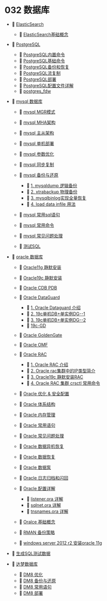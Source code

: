 # 032 数据库

* 📑 [ElasticSearch](siyuan://blocks/20231110105237-w1ey8rx)

  * 📄 [ElasticSearch基础概念](siyuan://blocks/20231110105237-992g161)
* 📑 [PostgreSQL](siyuan://blocks/20231110105237-atcrzhw)

  * 📄 [PostgreSQL内置命令](siyuan://blocks/20231110105237-3qqcg21)
  * 📄 [PostgreSQL基础命令](siyuan://blocks/20231110105237-jfv26qu)
  * 📄 [PostgreSQL备份和恢复](siyuan://blocks/20231110105237-5etbppl)
  * 📄 [PostgreSQL流复制](siyuan://blocks/20231110105237-00abtyb)
  * 📄 [PostgreSQL部署](siyuan://blocks/20231110105237-meuhizy)
  * 📄 [PostgreSQL配置文件详解](siyuan://blocks/20231110105237-34yj7ao)
  * 📄 [postgres_fdw](siyuan://blocks/20231110105237-5zs7xa4)
* 📑 [mysql 数据库](siyuan://blocks/20231110105237-jvq1lon)

  * 📄 [mysql MGR模式](siyuan://blocks/20231110105237-li1j1hc)
  * 📄 [mysql MHA架构](siyuan://blocks/20231110105237-8erosed)
  * 📄 [mysql 主从架构](siyuan://blocks/20231110105237-5w749pk)
  * 📄 [mysql 单机部署](siyuan://blocks/20231110105237-43cf8c9)
  * 📄 [mysql 参数优化](siyuan://blocks/20231110105237-7lp46ma)
  * 📄 [mysql 同步复制](siyuan://blocks/20231110105237-dzzqb3f)
  * 📑 [mysql 备份与还原](siyuan://blocks/20231110105237-ofmwwr0)

    * 📄 [1. mysqldump 逻辑备份](siyuan://blocks/20231110105237-g9ygsl4)
    * 📄 [2. xtrabackup 物理备份](siyuan://blocks/20231110105237-4hx2fib)
    * 📄 [3. mysqlbinlog实现全量恢复](siyuan://blocks/20231110105237-le2efo2)
    * 📄 [4. load data infile 用法](siyuan://blocks/20231110105237-vq1j5jf)
  * 📄 [mysql 常用sql语句](siyuan://blocks/20231110105237-lt6xskv)
  * 📄 [mysql 常用命令](siyuan://blocks/20231110105237-an9tipd)
  * 📄 [mysql 常见问题处理](siyuan://blocks/20231110105237-bhuvh4m)
  * 📄 [测试SQL](siyuan://blocks/20231110105237-lkuixg0)
* 📑 [oracle 数据库](siyuan://blocks/20231110105237-3mxkuz9)

  * 📄 [Oracle11g 静默安装](siyuan://blocks/20240111154537-q08w3dz)
  * 📄 [Oracle19c 静默安装](siyuan://blocks/20231110105237-i3wbtoj)
  * 📄 [Oracle CDB PDB](siyuan://blocks/20231110105237-oul69f4)
  * 📑 [Oracle DataGuard](siyuan://blocks/20231110105237-prfvvi6)

    * 📄 [1. Oracle Dataguard 介绍](siyuan://blocks/20231110105237-nvvzb3i)
    * 📄 [2. 19c单机DB+单实例DG--1](siyuan://blocks/20231110105237-iwop2dy)
    * 📄 [3. 19c单机DB+单实例DG--2](siyuan://blocks/20231110105237-2dg3i74)
    * 📄 [19c-GD](siyuan://blocks/20240130151234-e0tfm2q)
  * 📄 [Oracle GoldenGate](siyuan://blocks/20231110105237-qatg4mk)
  * 📄 [Oracle OMF](siyuan://blocks/20231110105237-1muwt5l)
  * 📑 [Oracle RAC](siyuan://blocks/20240131124129-vrz21zl)

    * 📄 [1. Oracle RAC 介绍](siyuan://blocks/20240131124219-qt7whoo)
    * 📄 [2. Oracle rac集群中的IP类型简介](siyuan://blocks/20240131170055-hv17otm)
    * 📄 [3. Oracle19c 静默安装RAC](siyuan://blocks/20240130214424-vl6pjpb)
    * 📄 [4. Oracle RAC 集群 crsctl 常用命令](siyuan://blocks/20240131173132-9tt486e)
  * 📄 [Oracle 优化 &amp; 安全配置](siyuan://blocks/20231110105237-sfeh1a7)
  * 📄 [Oracle 体系结构](siyuan://blocks/20231110105237-0ngto5m)
  * 📄 [Oracle 内存管理](siyuan://blocks/20231110105237-eh86m8g)
  * 📄 [Oracle 常用语句](siyuan://blocks/20231110105237-4d46t04)
  * 📄 [Oracle 常见问题处理](siyuan://blocks/20231110105237-ly2ljyl)
  * 📄 [Oracle 数据异机恢复](siyuan://blocks/20231110105237-o1b43ni)
  * 📄 [Oracle 数据恢复](siyuan://blocks/20231110105237-dqhx1fc)
  * 📄 [Oracle 数据泵](siyuan://blocks/20231110105237-olz151u)
  * 📄 [Oracle 日志归档和闪回](siyuan://blocks/20231110105237-8m376yh)
  * 📑 [Oracle 配置详解](siyuan://blocks/20231110105237-3rvwxhs)

    * 📄 [listener.ora 详解](siyuan://blocks/20231110105237-5d8jkrr)
    * 📄 [sqlnet.ora 详解](siyuan://blocks/20231110105237-h2566di)
    * 📄 [tnsnames.ora 详解](siyuan://blocks/20231110105237-m6s6lud)
  * 📄 [Oralce 基础概念](siyuan://blocks/20240106163022-r6d6dnh)
  * 📄 [RMAN 备份策略](siyuan://blocks/20231110105237-b95b8d3)
  * 📄 [windows server 2012 r2 安装oracle 11g](siyuan://blocks/20231110105237-h3tbtwx)
* 📄 [生成SQL测试数据](siyuan://blocks/20231110105237-gb62sne)
* 📑 [达梦数据库](siyuan://blocks/20231110105237-r8pm1yd)

  * 📄 [DM8 优化](siyuan://blocks/20231110105237-k9ifwaa)
  * 📄 [DM8 备份与还原](siyuan://blocks/20231110105237-x843o70)
  * 📄 [DM8 常用语句](siyuan://blocks/20231110105237-ek7pxr5)
  * 📄 [DM8 部署](siyuan://blocks/20231110105237-c2axb04)

‍
